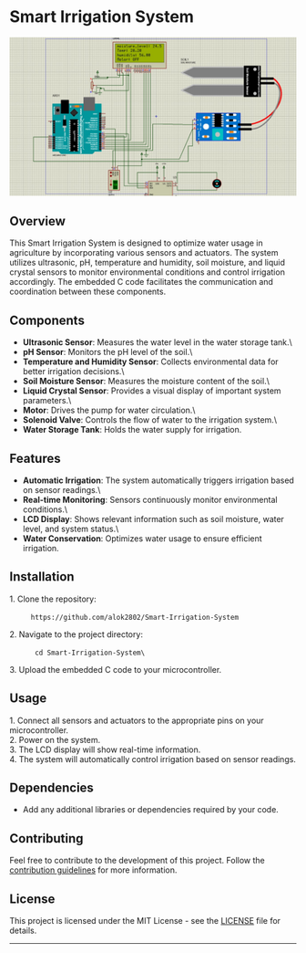 # Smart Irrigation System

![Smart Irrigation System](SimulationResult.jpg)

## Overview

This Smart Irrigation System is designed to optimize water usage in agriculture by incorporating various sensors and actuators. The system utilizes ultrasonic, pH, temperature and humidity, soil moisture, and liquid crystal sensors to monitor environmental conditions and control irrigation accordingly. The embedded C code facilitates the communication and coordination between these components.

## Components

- **Ultrasonic Sensor**: Measures the water level in the water storage tank.\
- **pH Sensor**: Monitors the pH level of the soil.\
- **Temperature and Humidity Sensor**: Collects environmental data for better irrigation decisions.\
- **Soil Moisture Sensor**: Measures the moisture content of the soil.\
- **Liquid Crystal Sensor**: Provides a visual display of important system parameters.\
- **Motor**: Drives the pump for water circulation.\
- **Solenoid Valve**: Controls the flow of water to the irrigation system.\
- **Water Storage Tank**: Holds the water supply for irrigation.

## Features

- **Automatic Irrigation**: The system automatically triggers irrigation based on sensor readings.\
- **Real-time Monitoring**: Sensors continuously monitor environmental conditions.\
- **LCD Display**: Shows relevant information such as soil moisture, water level, and system status.\
- **Water Conservation**: Optimizes water usage to ensure efficient irrigation.

## Installation

1\. Clone the repository:

    ```
   https://github.com/alok2802/Smart-Irrigation-System
    ```

2\. Navigate to the project directory:

    ```
    cd Smart-Irrigation-System\
    ```

3\. Upload the embedded C code to your microcontroller.

## Usage

1\. Connect all sensors and actuators to the appropriate pins on your microcontroller.\
2\. Power on the system.\
3\. The LCD display will show real-time information.\
4\. The system will automatically control irrigation based on sensor readings.



## Dependencies

- Add any additional libraries or dependencies required by your code.

## Contributing

Feel free to contribute to the development of this project. Follow the [contribution guidelines](CONTRIBUTING.md) for more information.

## License

This project is licensed under the MIT License - see the [LICENSE](LICENSE) file for details.




---

